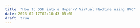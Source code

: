 ```yaml
---
title: "How to SSH into a Hyper-V Virtual Machine using HVC"
date: 2023-02-17T02:10:43-05:00
draft: true
---
```


